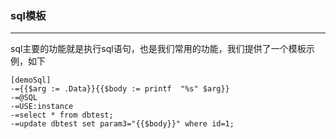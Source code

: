 ### sql模板
-----
sql主要的功能就是执行sql语句，也是我们常用的功能，我们提供了一个模板示例，如下
```shell
[demoSql]
-={{$arg := .Data}}{{$body := printf  "%s" $arg}}
-=@SQL
-=USE:instance
-=select * from dbtest;
-=update dbtest set param3="{{$body}}" where id=1;
```